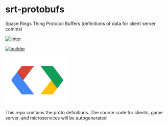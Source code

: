 # srt-protobufs
Space Rings Thing Protocol Buffers (definitions of data for client server comms)

[![linter](https://github.com/redhat-gamedev/srt-protobufs/actions/workflows/all-branch-linter.yml/badge.svg)](https://github.com/redhat-gamedev/srt-protobufs/actions/workflows/all-branch-linter.yml)

[![builder](https://github.com/redhat-gamedev/srt-protobufs/actions/workflows/all-branch-builder.yml/badge.svg)](https://github.com/redhat-gamedev/srt-protobufs/actions/workflows/all-branch-builder.yml)

<img src="icon.png" alt="icon" width="200"/>

This repo contains the proto definitions.
The source code for clients, game server, and microservices will be autogenerated
